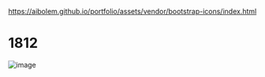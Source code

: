 https://aibolem.github.io/portfolio/assets/vendor/bootstrap-icons/index.html

# 1812

![image](https://github.com/user-attachments/assets/6560cdd5-f229-4c47-b683-66e3b1992ab1)
